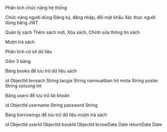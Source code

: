 Phân tích chức năng hệ thống 

Chức năng người dùng
Đăng ký, đăng nhập, đổi mật khẩu
Xác thực người dùng bằng JWT

Quản lý sách
Thêm sách mới, Xóa sách, Chỉnh sửa thông tin sách

Mượn trả sách


Phân tích cơ sở dữ liệu

Gồm 3 bảng

Bảng books để lưu trữ dữ liệu sách

id           ObjectId
tensach      String
tacgia       String 
namxuatban   Int
mota         String
poster       String
soluong      Int

Bảng users để lưu trữ tài khoản

id           ObjectId
username     String
password     String

Bảng borrowings để lưu trữ dữ liệu mượn trả sách

id           ObjectId
userId       ObjectId
bookId       ObjectId
brrowDate    Date
returnDate   Date   